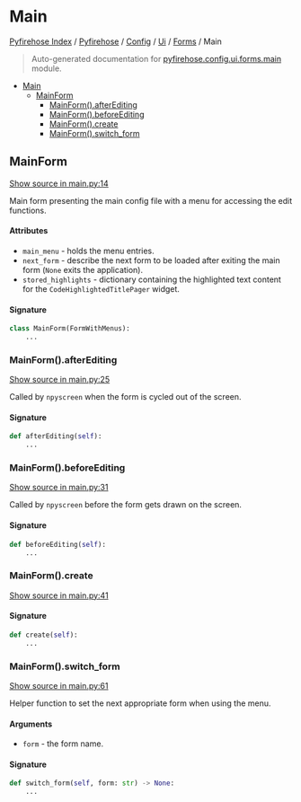 # Main

[Pyfirehose Index](../../../../README.md#pyfirehose-index) /
[Pyfirehose](../../../index.md#pyfirehose) /
[Config](../../index.md#config) /
[Ui](../index.md#ui) /
[Forms](./index.md#forms) /
Main

> Auto-generated documentation for [pyfirehose.config.ui.forms.main](https://github.com/Krow10/pyfirehose/blob/main/pyfirehose/config/ui/forms/main.py) module.

- [Main](#main)
  - [MainForm](#mainform)
    - [MainForm().afterEditing](#mainform()afterediting)
    - [MainForm().beforeEditing](#mainform()beforeediting)
    - [MainForm().create](#mainform()create)
    - [MainForm().switch_form](#mainform()switch_form)

## MainForm

[Show source in main.py:14](https://github.com/Krow10/pyfirehose/blob/main/pyfirehose/config/ui/forms/main.py#L14)

Main form presenting the main config file with a menu for accessing the edit functions.

#### Attributes

- `main_menu` - holds the menu entries.
- `next_form` - describe the next form to be loaded after exiting the main form (`None` exits the application).
- `stored_highlights` - dictionary containing the highlighted text content for the `CodeHighlightedTitlePager` widget.

#### Signature

```python
class MainForm(FormWithMenus):
    ...
```

### MainForm().afterEditing

[Show source in main.py:25](https://github.com/Krow10/pyfirehose/blob/main/pyfirehose/config/ui/forms/main.py#L25)

Called by `npyscreen` when the form is cycled out of the screen.

#### Signature

```python
def afterEditing(self):
    ...
```

### MainForm().beforeEditing

[Show source in main.py:31](https://github.com/Krow10/pyfirehose/blob/main/pyfirehose/config/ui/forms/main.py#L31)

Called by `npyscreen` before the form gets drawn on the screen.

#### Signature

```python
def beforeEditing(self):
    ...
```

### MainForm().create

[Show source in main.py:41](https://github.com/Krow10/pyfirehose/blob/main/pyfirehose/config/ui/forms/main.py#L41)

#### Signature

```python
def create(self):
    ...
```

### MainForm().switch_form

[Show source in main.py:61](https://github.com/Krow10/pyfirehose/blob/main/pyfirehose/config/ui/forms/main.py#L61)

Helper function to set the next appropriate form when using the menu.

#### Arguments

- `form` - the form name.

#### Signature

```python
def switch_form(self, form: str) -> None:
    ...
```


